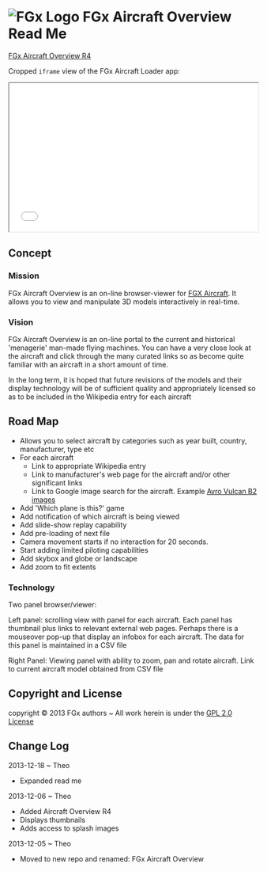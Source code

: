![FGx Logo]( http://fgx.github.io/images/fgx-cap-40x30.png) FGx Aircraft Overview Read Me
=========================================================================================

[FGx Aircraft Overview R4]( http://fgx.github.io/fgx-aircraft-overview/r4/aircraft-overview.html )

Cropped `iframe` view of the FGx Aircraft Loader app:		
<iframe src="r4/aircraft-overview.html" width=100% height=300px>
There is an `iframe` here. It is not visible when viewed on github.com/fgx. To view, please go to fgx.github.io.
</iframe>

## Concept

### Mission
FGx Aircraft Overview is an on-line browser-viewer for [FGX Aircraft]( fgx.github.io/fgx-aircraft/ ). 
It allows you to view and manipulate 3D models interactively in real-time.

### Vision
FGx Aircraft Overview is an on-line portal to the current and historical 'menagerie' man-made flying machines.
You can have a very close look at the aircraft and click through the many curated links so as become quite familiar with an aircraft in a short amount of time.

In the long term, it is hoped that future revisions of the models and their display technology will be of sufficient quality and appropriately licensed so as to be included in the Wikipedia entry for each aircraft  

## <a name="roadMap"></a>Road Map

* Allows you to select aircraft by categories such as year built, country, manufacturer, type etc
* For each aircraft
	* Link to appropriate Wikipedia entry
	* Link to manufacturer's web page for the aircraft and/or other significant links
	* Link to Google image search for the aircraft. Example [Avro Vulcan B2 images]( https://www.google.com/search?q=vulcan+b2&client=firefox-a&hs=Za6&rls=org.mozilla:en-US:official&channel=fflb&source=lnms&tbm=isch&sa=X&ei=KiKyUo65OPPO2QXf-4CoBA&ved=0CAkQ_AUoAQ&biw=1846&bih=929&dpr=1 )
* Add 'Which plane is this?' game
* Add notification of which aircraft is being viewed
* Add slide-show replay capability
* Add pre-loading of next file
* Camera movement starts if no interaction for 20 seconds.
* Start adding limited piloting capabilities  
* Add skybox and globe or landscape	
* Add zoom to fit extents

### Technology
Two panel browser/viewer:

Left panel: scrolling view with panel for each aircraft. Each panel has thumbnail plus links to relevant external web pages. 
Perhaps there is a mouseover pop-up that display an infobox for each aircraft. The data for this panel is maintained in a CSV file

Right Panel: Viewing panel with ability to zoom, pan and rotate aircraft. Link to current aircraft model obtained from CSV file


## Copyright and License
copyright &copy; 2013 FGx authors ~ All work herein is under the [GPL 2.0 License](https://github.com/fgx/fgx-aircraft/blob/gh-pages/license.md)

## Change Log

2013-12-18 ~ Theo

* Expanded read me

2013-12-06 ~ Theo

* Added Aircraft Overview R4
* Displays thumbnails
* Adds access to splash images

2013-12-05 ~ Theo

* Moved to new repo and renamed: FGx Aircraft Overview